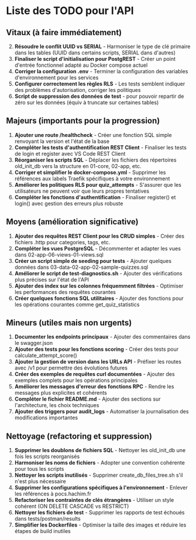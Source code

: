 # Liste des TODO pour l'API

## Vitaux (à faire immédiatement)


2. **Résoudre le conflit UUID vs SERIAL** - Harmoniser le type de clé primaire dans les tables (UUID dans certains scripts, SERIAL dans d'autres)
3. **Finaliser le script d'initialisation pour PostgREST** - Créer un point d'entrée fonctionnel adapté au Docker compose actuel
4. **Corriger la configuration .env** - Terminer la configuration des variables d'environnement pour les services
5. **Configurer correctement les règles RLS** - Les tests semblent indiquer des problèmes d'autorisation, corriger les politiques
6. **Script de suppression des données de test** - pour pouvoir repartir de zéro sur les données (équiv à truncate sur certaines tables)

## Majeurs (importants pour la progression)

1. **Ajouter une route /healthcheck** - Créer une fonction SQL simple renvoyant la version et l'état de la base
2. **Compléter les tests d'authentification REST Client** - Finaliser les tests de login et register avec VS Code REST Client
3. **Réorganiser les scripts SQL** - Déplacer les fichiers des répertoires old_init_db vers la structure en 01-core, 02-app, etc.
4. **Corriger et simplifier le docker-compose.yml** - Supprimer les références aux labels Traefik spécifiques à votre environnement
5. **Améliorer les politiques RLS pour quiz_attempts** - S'assurer que les utilisateurs ne peuvent voir que leurs propres tentatives
6. **Compléter les fonctions d'authentification** - Finaliser register() et login() avec gestion des erreurs plus robuste

## Moyens (amélioration significative)

1. **Ajouter des requêtes REST Client pour les CRUD simples** - Créer des fichiers .http pour categories, tags, etc.
2. **Compléter les vues PostgreSQL** - Décommenter et adapter les vues dans 02-app-06-views-01-views.sql
3. **Créer un script simple de seeding pour tests** - Ajouter quelques données dans 03-data-02-app-02-sample-quizzes.sql
4. **Améliorer le script de test-diagnostics.sh** - Ajouter des vérifications plus précises sur l'état de l'API
5. **Ajouter des index sur les colonnes fréquemment filtrées** - Optimiser les performances des requêtes courantes
6. **Créer quelques fonctions SQL utilitaires** - Ajouter des fonctions pour les opérations courantes comme get_quiz_statistics

## Mineurs (utiles mais non urgents)

1. **Documenter les endpoints principaux** - Ajouter des commentaires dans le swagger.json
2. **Ajouter des tests pour les fonctions scoring** - Créer des tests pour calculate_attempt_score()
3. **Ajouter la gestion de version dans les URLs API** - Préfixer les routes avec /v1 pour permettre des évolutions futures
4. **Créer des exemples de requêtes curl documentées** - Ajouter des exemples complets pour les opérations principales
5. **Améliorer les messages d'erreur des fonctions RPC** - Rendre les messages plus explicites et cohérents
6. **Compléter le fichier README.md** - Ajouter des sections sur l'architecture, les choix techniques
7. **Ajouter des triggers pour audit_logs** - Automatiser la journalisation des modifications importantes

## Nettoyage (refactoring et suppression)

1. **Supprimer les doublons de fichiers SQL** - Nettoyer les old_init_db une fois les scripts reorganisés
2. **Harmoniser les noms de fichiers** - Adopter une convention cohérente pour tous les scripts
3. **Nettoyer les scripts inutilisés** - Supprimer create_db_files_tree.sh s'il n'est plus nécessaire
4. **Supprimer les configurations spécifiques à l'environnement** - Enlever les références à pocs.hachim.fr
5. **Refactoriser les contraintes de clés étrangères** - Utiliser un style cohérent (ON DELETE CASCADE vs RESTRICT)
6. **Nettoyer les fichiers de test** - Supprimer les rapports de test échoués dans tests/postman/results
7. **Simplifier les Dockerfiles** - Optimiser la taille des images et réduire les étapes de build inutiles